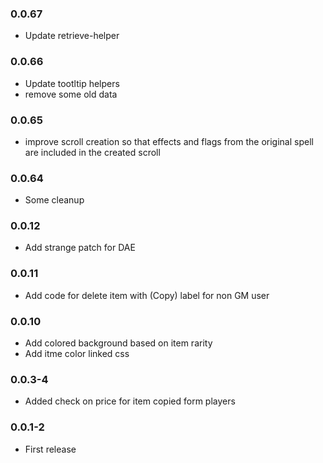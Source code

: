 ### 0.0.67

- Update retrieve-helper

### 0.0.66

- Update tootltip helpers 
- remove some old data

### 0.0.65

- improve scroll creation so that effects and flags from the original spell are included in the created scroll

### 0.0.64

- Some cleanup

### 0.0.12

- Add strange patch for DAE

### 0.0.11

- Add code for delete item with (Copy) label for non GM user

### 0.0.10

- Add colored background based on item rarity
- Add itme color linked css

### 0.0.3-4

- Added check on price for item copied form players

### 0.0.1-2

- First release